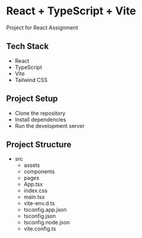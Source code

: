 # React + TypeScript + Vite

Project for React Assignment

## Tech Stack

- React
- TypeScript
- Vite
- Tailwind CSS

## Project Setup

- Clone the repository
- Install dependencies
- Run the development server

## Project Structure

- src
    - assets
    - components
    - pages
    - App.tsx
    - index.css
    - main.tsx
    - vite-env.d.ts
    - tsconfig.app.json
    - tsconfig.json
    - tsconfig.node.json
    - vite.config.ts
